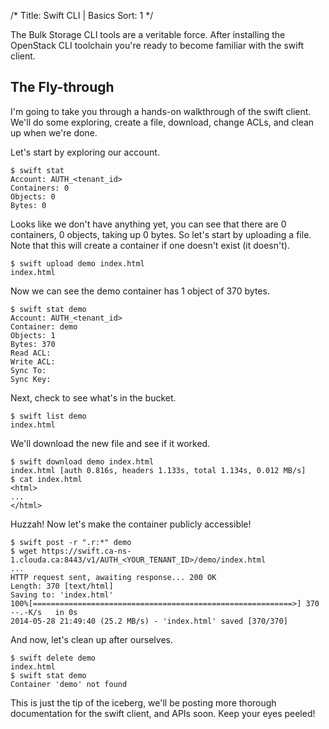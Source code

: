 /*
Title: Swift CLI | Basics
Sort: 1
*/

The Bulk Storage CLI tools are a veritable force. After installing the
OpenStack CLI toolchain you're ready to become familiar with the swift client.

## The Fly-through

I'm going to take you through a hands-on walkthrough of the swift client. We'll
do some exploring, create a file, download, change ACLs, and clean up when
we're done.

Let's start by exploring our account.

```asciidoc
$ swift stat
Account: AUTH_<tenant_id>
Containers: 0
Objects: 0
Bytes: 0
```

Looks like we don't have anything yet, you can see that there are 0 containers,
0 objects, taking up 0 bytes. So let's start by uploading a file. Note that 
this will create a container if one doesn't exist (it doesn't).

```asciidoc
$ swift upload demo index.html
index.html
```

Now we can see the demo container has 1 object of 370 bytes.

```asciidoc
$ swift stat demo
Account: AUTH_<tenant_id>
Container: demo
Objects: 1
Bytes: 370
Read ACL:
Write ACL:
Sync To:
Sync Key:
```

Next, check to see what's in the bucket.

```asciidoc
$ swift list demo
index.html
```

We'll download the new file and see if it worked.

```asciidoc
$ swift download demo index.html
index.html [auth 0.816s, headers 1.133s, total 1.134s, 0.012 MB/s]
$ cat index.html
<html>
...
</html>
```

Huzzah! Now let's make the container publicly accessible!

```asciidoc
$ swift post -r ".r:*" demo
$ wget https://swift.ca-ns-1.clouda.ca:8443/v1/AUTH_<YOUR_TENANT_ID>/demo/index.html
...
HTTP request sent, awaiting response... 200 OK
Length: 370 [text/html]
Saving to: 'index.html'
100%[==========================================================>] 370
--.-K/s   in 0s
2014-05-28 21:49:40 (25.2 MB/s) - 'index.html' saved [370/370]
```

And now, let's clean up after ourselves.

```asciidoc
$ swift delete demo
index.html
$ swift stat demo
Container 'demo' not found
```

This is just the tip of the iceberg, we'll be posting more thorough
documentation for the swift client, and APIs soon. Keep your eyes peeled!
